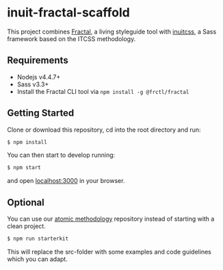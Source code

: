 # inuit-fractal-scaffold

This project combines [Fractal](http://fractal.build/), a living styleguide tool with [inuitcss](https://github.com/inuitcss/inuitcss), a Sass framework based on the ITCSS methodology.

## Requirements

* Nodejs v4.4.7+
* Sass v3.3+
* Install the Fractal CLI tool via `npm install -g @frctl/fractal`

## Getting Started

Clone or download this repository, cd into the root directory and run:

```bash
$ npm install
```

You can then start to develop running:

```bash
$ npm start
```

and open [localhost:3000](http://localhost:3000/) in your browser.


## Optional

You can use our [atomic methodology](https://github.com/zookee1/atomic-design-fractal-scaffold) repository instead of starting with a clean project.

```bash
$ npm run starterkit
```

This will replace the src-folder with some examples and code guidelines which you can adapt.
